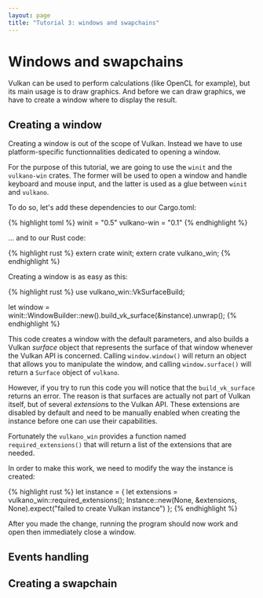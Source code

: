 ```yaml
---
layout: page
title: "Tutorial 3: windows and swapchains"
---
```


# Windows and swapchains

Vulkan can be used to perform calculations (like OpenCL for example), but its main usage is to
draw graphics. And before we can draw graphics, we have to create a window where to display
the result.

## Creating a window

Creating a window is out of the scope of Vulkan. Instead we have to use platform-specific
functionnalities dedicated to opening a window.

For the purpose of this tutorial, we are going to use the `winit` and the `vulkano-win` crates.
The former will be used to open a window and handle keyboard and mouse input, and the latter
is used as a glue between `winit` and `vulkano`.

To do so, let's add these dependencies to our Cargo.toml:

{% highlight toml %}
winit = "0.5"
vulkano-win = "0.1"
{% endhighlight %}

... and to our Rust code:

{% highlight rust %}
extern crate winit;
extern crate vulkano_win;
{% endhighlight %}

Creating a window is as easy as this:

{% highlight rust %}
use vulkano_win::VkSurfaceBuild;

let window = winit::WindowBuilder::new().build_vk_surface(&instance).unwrap();
{% endhighlight %}

This code creates a window with the default parameters, and also builds a Vulkan *surface* object
that represents the surface of that window whenever the Vulkan API is concerned.
Calling `window.window()` will return an object that allows you to manipulate the window, and
calling `window.surface()` will return a `Surface` object of `vulkano`.

However, if you try to run this code you will notice that the `build_vk_surface` returns an error.
The reason is that surfaces are actually not part of Vulkan itself, but of several *extension*s
to the Vulkan API. These extensions are disabled by default and need to be manually enabled when
creating the instance before one can use their capabilities.

Fortunately the `vulkano_win` provides a function named `required_extensions()` that will return
a list of the extensions that are needed.

In order to make this work, we need to modify the way the instance is created:

{% highlight rust %}
let instance = {
    let extensions = vulkano_win::required_extensions();
    Instance::new(None, &extensions, None).expect("failed to create Vulkan instance")
};
{% endhighlight %}

After you made the change, running the program should now work and open then immediately close
a window.

## Events handling

## Creating a swapchain
